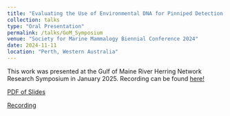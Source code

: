 ```yaml
---
title: "Evaluating the Use of Environmental DNA for Pinniped Detection and Population Genetics at Haul-Out Sites"
collection: talks
type: "Oral Presentation"
permalink: /talks/GoM_Symposium
venue: "Society for Marine Mammalogy Biennial Conference 2024"
date: 2024-11-11
location: "Perth, Western Australia"
---
```


This work was presented at the Gulf of Maine River Herring Network Research Symposium in January 2025. Recording can be found [here!](https://youtu.be/vglFAO2kY9o?si=RmxD7R0nAgluZXcW)

[PDF of Slides](http://juliaaclem.github.io/files/Clem_GoM_RHN.pdf)

[Recording](https://youtu.be/vglFAO2kY9o?si=RmxD7R0nAgluZXcW)